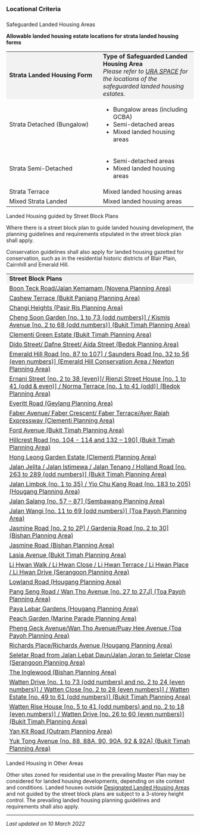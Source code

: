 ### Locational Criteria

### 

<a href="#Safeguarded-Landed-Housing-Areas"
class="collapsible collapsed" data-toggle="collapse"></a>

Safeguarded Landed Housing Areas

**Allowable landed housing estate locations for strata landed housing
forms**

<table>
<colgroup>
<col style="width: 50%" />
<col style="width: 50%" />
</colgroup>
<tbody>
<tr class="odd">
<td style="width: 50%; background-color: #f2f2f2"><strong>Strata Landed
Housing Form</strong></td>
<td style="width: 50%; background-color: #f2f2f2"><strong>Type of
Safeguarded Landed Housing Area</strong><br />
<em>Please refer to <a
href="https://www.ura.gov.sg/maps/index.html?service=CTRLPLAN"
target="_blank">URA SPACE</a> for the locations of the safeguarded
landed housing estates.</em></td>
</tr>
<tr class="even">
<td>Strata Detached (Bungalow)</td>
<td><ul>
<li>Bungalow areas (including GCBA)</li>
<li>Semi-detached areas</li>
<li>Mixed landed housing areas</li>
</ul></td>
</tr>
<tr class="odd">
<td>Strata Semi-Detached</td>
<td><ul>
<li>Semi-detached areas</li>
<li>Mixed landed housing areas</li>
</ul></td>
</tr>
<tr class="even">
<td>Strata Terrace</td>
<td>Mixed landed housing areas</td>
</tr>
<tr class="odd">
<td>Mixed Strata Landed</td>
<td>Mixed landed housing areas</td>
</tr>
</tbody>
</table>

<a href="#Streetblock-Plans" class="collapsible collapsed"
data-toggle="collapse"></a>

Landed Housing guided by Street Block Plans

Where there is a street block plan to guide landed housing development,
the planning guidelines and requirements stipulated in the street block
plan shall apply.

Conservation guidelines shall also apply for landed housing gazetted for
conservation, such as in the residential historic districts of Blair
Plain, Cairnhill and Emerald Hill.

<table>
<colgroup>
<col style="width: 100%" />
</colgroup>
<tbody>
<tr class="odd">
<td style="background-color: #f2f2f2"><strong>Street Block
Plans</strong></td>
</tr>
<tr class="even">
<td><span></span><a
href="https://www.ura.gov.sg/-/media/Corporate/Guidelines/Development-control/Street-Block-Plans/Boon-Teck-Road_Jalan-Kemamam.pdf">Boon
Teck Road/Jalan Kemamam (Novena Planning Area)</a></td>
</tr>
<tr class="odd">
<td><span></span><a
href="https://www.ura.gov.sg/-/media/Corporate/Guidelines/Development-control/Street-Block-Plans/Cashew-Terrace.pdf">Cashew
Terrace (Bukit Panjang Planning Area)</a></td>
</tr>
<tr class="even">
<td><span></span><a
href="https://www.ura.gov.sg/-/media/Corporate/Guidelines/Development-control/Street-Block-Plans/Changi-Heights.pdf">Changi
Heights (Pasir Ris Planning Area)</a></td>
</tr>
<tr class="odd">
<td><span></span><a
href="https://www.ura.gov.sg/-/media/Corporate/Guidelines/Development-control/Street-Block-Plans/Cheng-Soon-Garden-Kismis-Avenue.pdf">Cheng
Soon Garden [no. 1 to 73 (odd numbers)] / Kismis Avenue [no. 2 to 68
(odd numbers)] (Bukit Timah Planning Area)</a></td>
</tr>
<tr class="even">
<td><span></span><a
href="https://www.ura.gov.sg/-/media/Corporate/Guidelines/Development-control/Street-Block-Plans/Clementi-Green-Estate.pdf">Clementi
Green Estate (Bukit Timah Planning Area)</a></td>
</tr>
<tr class="odd">
<td><span></span><a
href="https://www.ura.gov.sg/-/media/Corporate/Guidelines/Development-control/Street-Block-Plans/Dido-Street-Dafne-Street-Aida-Street.pdf">Dido
Street/ Dafne Street/ Aida Street (Bedok Planning Area)</a></td>
</tr>
<tr class="even">
<td><span></span><a
href="https://www.ura.gov.sg/-/media/Corporate/Guidelines/Development-control/Street-Block-Plans/Emerald-Hill-Road-Saunders-Road.pdf">Emerald
Hill Road [no. 87 to 107] / Saunders Road [no. 32 to 56 (even numbers)]
(Emerald Hill Conservation Area / Newton Planning Area)</a></td>
</tr>
<tr class="odd">
<td><span></span><a
href="https://www.ura.gov.sg/-/media/Corporate/Guidelines/Development-control/Street-Block-Plans/Ernani-Street-Rienzi-Street.pdf">Ernani
Street [no. 2 to 38 (even)]/ Rienzi Street House [no. 1 to 41 (odd &amp;
even)] / Norma Terrace [no. 1 to 41 (odd)] (Bedok Planning
Area)</a></td>
</tr>
<tr class="even">
<td><span></span><a
href="https://www.ura.gov.sg/-/media/Corporate/Guidelines/Development-control/Street-Block-Plans/Everitt-Road.pdf">Everitt
Road (Geylang Planning Area)</a></td>
</tr>
<tr class="odd">
<td><a
href="https://www.ura.gov.sg/-/media/Corporate/Guidelines/Development-control/Street-Block-Plans/Faber-Avenue_Faber-Crescent_Faber-Terrace_Ayer-Rajah-Expressway.pdf"
target="_blank">Faber Avenue/ Faber Crescent/ Faber Terrace/Ayer Rajah
Expressway (Clementi Planning Area)</a><br />
</td>
</tr>
<tr class="even">
<td><span></span><a
href="https://www.ura.gov.sg/-/media/Corporate/Guidelines/Development-control/Street-Block-Plans/Ford-Avenue.pdf">Ford
Avenue (Bukit Timah Planning Area)</a></td>
</tr>
<tr class="odd">
<td><span></span><a
href="https://www.ura.gov.sg/-/media/Corporate/Guidelines/Development-control/Street-Block-Plans/Hillcrest-Road.pdf">Hillcrest
Road [no. 104 - 114 and 132 – 190] (Bukit Timah Planning Area)</a></td>
</tr>
<tr class="even">
<td><span></span><a
href="https://www.ura.gov.sg/-/media/Corporate/Guidelines/Development-control/Street-Block-Plans/Hong-Leong-Garden-Estate.pdf">Hong
Leong Garden Estate (Clementi Planning Area)</a></td>
</tr>
<tr class="odd">
<td><span></span><a
href="https://www.ura.gov.sg/-/media/Corporate/Guidelines/Development-control/Street-Block-Plans/Jalan-Jelita-Jalan-Istimewa-Jalan-Tenang-Holland-Road.pdf">Jalan
Jelita / Jalan Istimewa / Jalan Tenang / Holland Road [no. 263 to 289
(odd numbers)] (Bukit Timah Planning Area)</a></td>
</tr>
<tr class="even">
<td><span></span><a
href="https://www.ura.gov.sg/-/media/Corporate/Guidelines/Development-control/Street-Block-Plans/Jalan-Limbok-Yio-Chu-Kang-Road.pdf">Jalan
Limbok (no. 1 to 35) / Yio Chu Kang Road (no. 183 to 205)(Hougang
Planning Area)</a></td>
</tr>
<tr class="odd">
<td><span></span><a
href="https://www.ura.gov.sg/-/media/Corporate/Guidelines/Development-control/Street-Block-Plans/Jalan-Salang.pdf">Jalan
Salang [no. 57 – 87] (Sembawang Planning Area)</a></td>
</tr>
<tr class="even">
<td><span></span><a
href="https://www.ura.gov.sg/-/media/Corporate/Guidelines/Development-control/Street-Block-Plans/Jalan-Wangi.pdf">Jalan
Wangi [no. 11 to 69 [odd numbers)] (Toa Payoh Planning Area)</a></td>
</tr>
<tr class="odd">
<td><span></span><a
href="https://www.ura.gov.sg/-/media/Corporate/Guidelines/Development-control/Street-Block-Plans/Jasmine-Road-Gardenia-Road.pdf">Jasmine
Road [no. 2 to 2P] / Gardenia Road [no. 2 to 30] (Bishan Planning
Area)</a></td>
</tr>
<tr class="even">
<td><span></span><a
href="https://www.ura.gov.sg/-/media/Corporate/Guidelines/Development-control/Street-Block-Plans/Jasmine-Road.pdf">Jasmine
Road (Bishan Planning Area)</a></td>
</tr>
<tr class="odd">
<td><span></span><a
href="https://www.ura.gov.sg/-/media/Corporate/Guidelines/Development-control/Street-Block-Plans/Lasia-Avenue.pdf">Lasia
Avenue (Bukit Timah Planning Area)</a></td>
</tr>
<tr class="even">
<td><span></span><a
href="https://www.ura.gov.sg/-/media/Corporate/Guidelines/Development-control/Street-Block-Plans/Along-Li-Hwan-Walk-Li-Hwan-Close-Li-Hwan-Terrace-Li-Hwan-Place--Li-Hwan-Drive.pdf">Li
Hwan Walk / Li Hwan Close / Li Hwan Terrace / Li Hwan Place / Li Hwan
Drive (Serangoon Planning Area)</a></td>
</tr>
<tr class="odd">
<td><span></span><a
href="https://www.ura.gov.sg/-/media/Corporate/Guidelines/Development-control/Street-Block-Plans/Lowland-Road.pdf">Lowland
Road (Hougang Planning Area)</a></td>
</tr>
<tr class="even">
<td><span></span><a
href="https://www.ura.gov.sg/-/media/Corporate/Guidelines/Development-control/Street-Block-Plans/Pang-Seng-Road-Wan-Tho-Avenue.pdf">Pang
Seng Road / Wan Tho Avenue [no. 27 to 27J] (Toa Payoh Planning
Area)</a></td>
</tr>
<tr class="odd">
<td><span></span><a
href="https://www.ura.gov.sg/-/media/Corporate/Guidelines/Development-control/Street-Block-Plans/Paya-Lebar-Gardens.pdf">Paya
Lebar Gardens (Hougang Planning Area)</a></td>
</tr>
<tr class="even">
<td><span></span><a
href="https://www.ura.gov.sg/-/media/Corporate/Guidelines/Development-control/Street-Block-Plans/Peach-Garden.pdf">Peach
Garden (Marine Parade Planning Area)</a></td>
</tr>
<tr class="odd">
<td><span></span><a
href="https://www.ura.gov.sg/-/media/Corporate/Guidelines/Development-control/Street-Block-Plans/Pheng-Geck-Avenue_Wan-Tho-Avenue_Puay-Hee-Avenue.pdf">Pheng
Geck Avenue/Wan Tho Avenue/Puay Hee Avenue (Toa Payoh Planning
Area)</a></td>
</tr>
<tr class="even">
<td><span></span><a
href="https://www.ura.gov.sg/-/media/Corporate/Guidelines/Development-control/Street-Block-Plans/Richards-Place_Richards-Avenue.pdf">Richards
Place/Richards Avenue (Hougang Planning Area)</a></td>
</tr>
<tr class="odd">
<td><span></span><a
href="https://www.ura.gov.sg/-/media/Corporate/Guidelines/Development-control/Street-Block-Plans/Along-Seletar-Road-from-Jalan-Lebat-Daun_Jalan-Joran-to-Seletar-Close.pdf">Seletar
Road from Jalan Lebat Daun/Jalan Joran to Seletar Close (Serangoon
Planning Area)</a></td>
</tr>
<tr class="even">
<td><span></span><a
href="https://www.ura.gov.sg/Corporate/Data/circulars/2018/Nov/dc18-10"
target="_blank">The Inglewood (Bishan Planning Area)</a></td>
</tr>
<tr class="odd">
<td><span></span><a
href="https://www.ura.gov.sg/-/media/Corporate/Guidelines/Development-control/Street-Block-Plans/Watten-Drive.pdf">Watten
Drive [no. 1 to 73 (odd numbers) and no. 2 to 24 (even numbers)] /
Watten Close [no. 2 to 28 (even numbers)] / Watten Estate [no. 49 to 61
(odd numbers)] (Bukit Timah Planning Area)</a></td>
</tr>
<tr class="even">
<td><span></span><a
href="https://www.ura.gov.sg/-/media/Corporate/Guidelines/Development-control/Street-Block-Plans/Watten-Rise.pdf">Watten
Rise House [no. 5 to 41 (odd numbers) and no. 2 to 18 (even numbers)] /
Watten Drive [no. 26 to 60 (even numbers)] (Bukit Timah Planning
Area)</a></td>
</tr>
<tr class="odd">
<td><span></span><a
href="https://www.ura.gov.sg/-/media/Corporate/Guidelines/Development-control/Street-Block-Plans/Yan-Kit-Road.pdf">Yan
Kit Road (Outram Planning Area)</a></td>
</tr>
<tr class="even">
<td><span></span><a
href="https://www.ura.gov.sg/-/media/Corporate/Guidelines/Development-control/Street-Block-Plans/Yuk-Tong-Avenue.pdf">Yuk
Tong Avenue [no. 88, 88A, 90, 90A, 92 &amp; 92A] (Bukit Timah Planning
Area)</a></td>
</tr>
</tbody>
</table>

<a href="#Other-Areas" class="collapsible collapsed"
data-toggle="collapse"></a>

Landed Housing in Other Areas

Other sites zoned for residential use in the prevailing Master Plan may
be considered for landed housing developments, depending on site context
and conditions. Landed houses outside
<a href="https://www.ura.gov.sg/maps/index.html?service=CTRLPLAN"
target="_blank">Designated Landed Housing Areas</a> and not guided by
the street block plans are subject to a 3-storey height control. The
prevailing landed housing planning guidelines and requirements shall
also apply.

------------------------------------------------------------------------

*Last updated on 10 March 2022*

